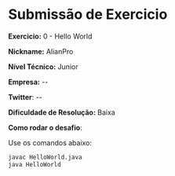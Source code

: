 # Submissão de Exercicio

**Exercicio:** 0 - Hello World

**Nickname:** AlianPro

**Nível Técnico:** Junior

**Empresa:** --

**Twitter**: --

**Dificuldade de Resolução:** Baixa

**Como rodar o desafio**: 

Use os comandos abaixo: 
```bash
javac HelloWorld.java
java HelloWorld
```